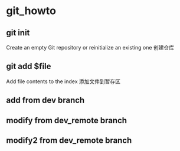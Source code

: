 # git_howto

## git init 
Create an empty Git repository or reinitialize an existing one
创建仓库

## git add $file
Add file contents to the index
添加文件到暂存区

## add from dev branch

## modify from dev_remote branch

## modify2 from dev_remote branch
